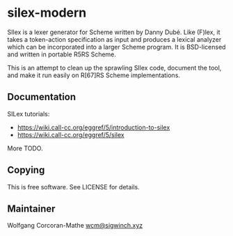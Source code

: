 # silex-modern

SIlex is a lexer generator for Scheme written by Danny Dubé.  Like
(F)lex, it takes a token-action specification as input and produces
a lexical analyzer which can be incorporated into a larger Scheme
program.  It is BSD-licensed and written in portable R5RS Scheme.

This is an attempt to clean up the sprawling SIlex code, document
the tool, and make it run easily on R[67]RS Scheme implementations.

## Documentation

SILex tutorials:

* https://wiki.call-cc.org/eggref/5/introduction-to-silex
* https://wiki.call-cc.org/eggref/5/silex

More TODO.

## Copying

This is free software.  See LICENSE for details.

## Maintainer

Wolfgang Corcoran-Mathe  <wcm@sigwinch.xyz>
